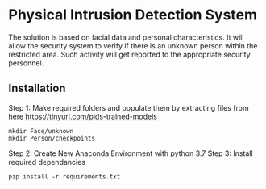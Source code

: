# **Physical Intrusion Detection System**

The solution is based on facial data and personal characteristics. It will allow the security system to verify if there is an unknown person within the restricted area. Such activity will get reported to the appropriate security personnel.

## Installation

Step 1: Make required folders and populate them by extracting files from here
https://tinyurl.com/pids-trained-models

```
mkdir Face/unknown
mkdir Person/checkpoints
```

Step 2: Create New Anaconda Environment with python 3.7
Step 3: Install required dependancies

```
pip install -r requirements.txt
```
